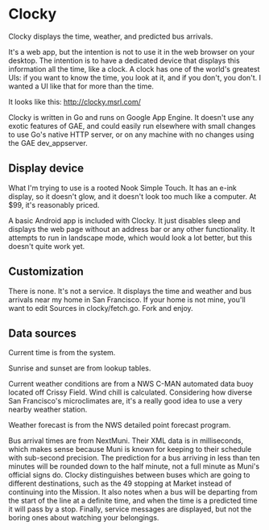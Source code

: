Clocky
======

Clocky displays the time, weather, and predicted bus arrivals.

It's a web app, but the intention is not to use it in the web browser on
your desktop.  The intention is to have a dedicated device that displays
this information all the time, like a clock.  A clock has one of the
world's greatest UIs: if you want to know the time, you look at it, and
if you don't, you don't.  I wanted a UI like that for more than the time.

It looks like this: http://clocky.msrl.com/

Clocky is written in Go and runs on Google App Engine.  It doesn't use any
exotic features of GAE, and could easily run elsewhere with small changes
to use Go's native HTTP server, or on any machine with no changes using
the GAE dev_appserver.


Display device
--------------

What I'm trying to use is a rooted Nook Simple Touch.  It has an e-ink
display, so it doesn't glow, and it doesn't look too much like a computer.
At $99, it's reasonably priced.

A basic Android app is included with Clocky.  It just disables sleep and
displays the web page without an address bar or any other functionality.
It attempts to run in landscape mode, which would look a lot better,
but this doesn't quite work yet.


Customization
-------------

There is none.  It's not a service.  It displays the time and weather
and bus arrivals near my home in San Francisco.  If your home is not
mine, you'll want to edit Sources in clocky/fetch.go.  Fork and enjoy.


Data sources
------------

Current time is from the system.

Sunrise and sunset are from lookup tables.

Current weather conditions are from a NWS C-MAN automated data buoy
located off Crissy Field.  Wind chill is calculated.  Considering how
diverse San Francisco's microclimates are, it's a really good idea to
use a very nearby weather station.

Weather forecast is from the NWS detailed point forecast program.

Bus arrival times are from NextMuni.  Their XML data is in milliseconds,
which makes sense because Muni is known for keeping to their schedule
with sub-second precision.  The prediction for a bus arriving in less
than ten minutes will be rounded down to the half minute, not a full
minute as Muni's official signs do.  Clocky distinguishes between buses
which are going to different destinations, such as the 49 stopping at
Market instead of continuing into the Mission.  It also notes when a
bus will be departing from the start of the line at a definite time,
and when the time is a predicted time it will pass by a stop.  Finally,
service messages are displayed, but not the boring ones about watching
your belongings.
